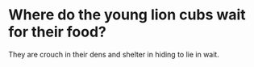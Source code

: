 # Where do the young lion cubs wait for their food?

They are crouch in their dens and shelter in hiding to lie in wait.
